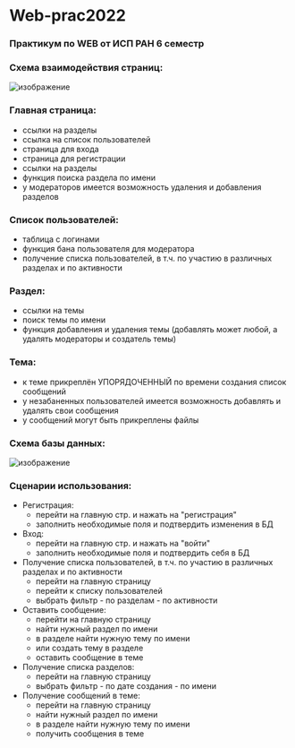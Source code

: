 # Web-prac2022
### Практикум по WEB от ИСП РАН 6 семестр
### Схема взаимодействия страниц:
![изображение](https://user-images.githubusercontent.com/37417579/160045212-61631edb-af64-44e4-9106-0949f6d4eeee.png)

### Главная страница:
  - ссылки на разделы
  - ссылка на список пользователей
  - страница для входа
  - страница для регистрации
  - ссылки на разделы
  - функция поиска раздела по имени
  - у модераторов имеется возможность удаления и добавления разделов
### Список пользователей:
  - таблица с логинами
  - функция бана пользователя для модератора
  - получение списка пользователей, в т.ч. по участию в различных разделах и по активности
### Раздел:
  - ссылки на темы
  - поиск темы по имени
  - функция добавления и удаления темы (добавлять может любой, а удалять модераторы и создатель темы)
### Тема:
  - к теме прикреплён УПОРЯДОЧЕННЫЙ по времени создания список сообщений
  - у незабаненных пользователей имеется возможность добавлять и удалять свои сообщения
  - у сообщений могут быть прикреплены файлы
### Схема базы данных:
![изображение](https://user-images.githubusercontent.com/37417579/160046441-4483c025-d89d-4aee-82e0-820aac6097ac.png)

### Сценарии использования:
  - Регистрация:
    - перейти на главную стр. и нажать на "регистрация"
    - заполнить необходимые поля и подтвердить изменения в БД
  - Вход:
    - перейти на главную стр. и нажать на "войти"
    - заполнить необходимые поля и подтвердить себя в БД
  - Получение списка пользователей, в т.ч. по участию в различных разделах и по активности
      - перейти на главную страницу
      - перейти к списку пользователей
      - выбрать фильтр
            - по разделам
            - по активности
  - Оставить сообщение:
      - перейти на главную страницу
      - найти нужный раздел по имени
      - в разделе найти нужную тему по имени
      - или создать тему в разделе
      - оставить сообщение в теме
  - Получение списка разделов:
      - перейти на главную страницу
      - выбрать фильтр
            - по дате создания
            - по имени
  - Получение сообщений в теме:
      - перейти на главную страницу
      - найти нужный раздел по имени
      - в разделе найти нужную тему по имени
      - получить сообщения в теме
